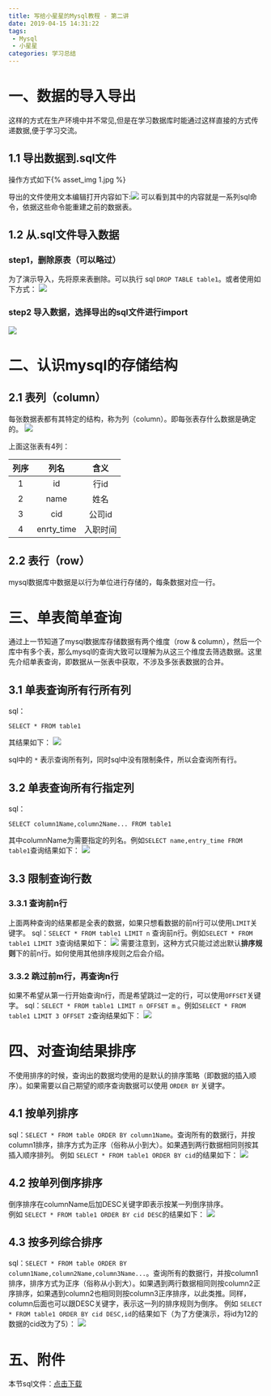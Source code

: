 ```yaml
---
title: 写给小星星的Mysql教程 - 第二讲
date: 2019-04-15 14:31:22
tags: 
 - Mysql 
 - 小星星
categories: 学习总结
---
```

# 一、数据的导入导出
这样的方式在生产环境中并不常见,但是在学习数据库时能通过这样直接的方式传递数据,便于学习交流。
## 1.1 导出数据到.sql文件
操作方式如下{% asset_img 1.jpg %}
<!-- more -->
导出的文件使用文本编辑打开内容如下:![](2.jpg)
可以看到其中的内容就是一系列sql命令，依据这些命令能重建之前的数据表。
## 1.2 从.sql文件导入数据
### step1，删除原表（可以略过）
为了演示导入，先将原来表删除。可以执行 sql `DROP TABLE table1`。或者使用如下方式：
![](3.jpg)
### step2 导入数据，选择导出的sql文件进行import
![](4.jpg)

# 二、认识mysql的存储结构
## 2.1 表列（column）
每张数据表都有其特定的结构，称为列（column）。即每张表存什么数据是确定的。
![](5.jpg)

上面这张表有4列：  

列序 | 列名 | 含义
:----: | :----: | :---:
1 | id | 行id
2 |  name | 姓名
3 |  cid | 公司id
4 |  enrty_time | 入职时间

## 2.2 表行（row）
mysql数据库中数据是以行为单位进行存储的，每条数据对应一行。

# 三、单表简单查询
通过上一节知道了mysql数据库存储数据有两个维度（row & column），然后一个库中有多个表，那么mysql的查询大致可以理解为从这三个维度去筛选数据。这里先介绍单表查询，即数据从一张表中获取，不涉及多张表数据的合并。
## 3.1 单表查询所有行所有列
sql：
```
SELECT * FROM table1
```

其结果如下：
![](6.jpg)

sql中的 `*` 表示查询所有列，同时sql中没有限制条件，所以会查询所有行。

## 3.2 单表查询所有行指定列
sql：
```
SELECT column1Name,column2Name... FROM table1
```

其中columnName为需要指定的列名。例如`SELECT name,entry_time FROM table1`查询结果如下：
![](7.jpg)

## 3.3 限制查询行数
### 3.3.1 查询前n行
上面两种查询的结果都是全表的数据，如果只想看数据的前n行可以使用`LIMIT`关键字。
sql：`SELECT * FROM table1 LIMIT n` 查询前n行。例如`SELECT * FROM table1 LIMIT 3`查询结果如下：
![](8.jpg)
需要注意到，这种方式只能过滤出默认**排序规则**下的前n行。如何使用其他排序规则之后会介绍。
### 3.3.2 跳过前m行，再查询n行
如果不希望从第一行开始查询n行，而是希望跳过一定的行，可以使用`OFFSET`关键字。
sql：`SELECT * FROM table1 LIMIT n OFFSET m` 。例如`SELECT * FROM table1 LIMIT 3 OFFSET 2`查询结果如下：
![](9.jpg)

# 四、对查询结果排序
不使用排序的时候，查询出的数据均使用的是默认的排序策略（即数据的插入顺序）。如果需要以自己期望的顺序查询数据可以使用 `ORDER BY` 关键字。
## 4.1 按单列排序
sql：`SELECT * FROM table ORDER BY column1Name`。查询所有的数据行，并按column1排序，排序方式为正序（俗称从小到大）。如果遇到两行数据相同则按其插入顺序排列。
例如 `SELECT * FROM table1 ORDER BY cid`的结果如下：
![](10.jpg)
## 4.2 按单列倒序排序
倒序排序在columnName后加DESC关键字即表示按某一列倒序排序。  
例如 `SELECT * FROM table1 ORDER BY cid DESC`的结果如下：
![](11.jpg)
## 4.3 按多列综合排序
sql：`SELECT * FROM table ORDER BY column1Name,column2Name,column3Name...`。查询所有的数据行，并按column1排序，排序方式为正序（俗称从小到大）。如果遇到两行数据相同则按column2正序排序，如果遇到column2也相同则按column3正序排序，以此类推。同样，column后面也可以跟DESC关键字，表示这一列的排序规则为倒序。
例如 `SELECT * FROM table1 ORDER BY cid DESC,id`的结果如下（为了方便演示，将id为12的数据的cid改为了5）：
![](12.jpg)

# 五、附件
本节sql文件：[点击下载](chapter2.sql)

